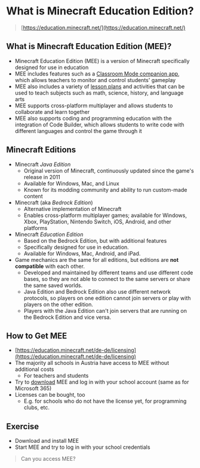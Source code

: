 # What is Minecraft Education Edition?

> [https://education.minecraft.net/](https://education.minecraft.net/)


## What is Minecraft Education Edition (MEE)?

* Minecraft <!-- .element: class="fragment" --> Education Edition (MEE) is a version of Minecraft specifically designed for use in education
* MEE <!-- .element: class="fragment" --> includes features such as a [Classroom Mode companion app](https://education.minecraft.net/de-de/trainings/install-use-classroom-mode-for-minecraft), which allows teachers to monitor and control students' gameplay
* MEE <!-- .element: class="fragment" --> also includes a variety of [lesson plans](https://education.minecraft.net/de-de/resources/explore-lessons) and activities that can be used to teach subjects such as math, science, history, and language arts
* MEE <!-- .element: class="fragment" --> supports cross-platform multiplayer and allows students to collaborate and learn together
* MEE <!-- .element: class="fragment" --> also supports coding and programming education with the integration of Code Builder, which allows students to write code with different languages and control the game through it


## Minecraft Editions

* Minecraft <!-- .element: class="fragment" --> *Java Edition*
  * Original version of Minecraft, continuously updated since the game's release in 2011
  * Available for Windows, Mac, and Linux
  * Known for its modding community and ability to run custom-made content
* Minecraft <!-- .element: class="fragment" --> (aka *Bedrock Edition*)
  * Alternative implementation of Minecraft
  * Enables cross-platform multiplayer games; available for Windows, Xbox, PlayStation, Nintendo Switch, iOS, Android, and other platforms
* Minecraft <!-- .element: class="fragment" --> *Education Edition*
  * Based on the Bedrock Edition, but with additional features
  * Specifically designed for use in education. 
  * Available for Windows, Mac, Android, and iPad.
* Game mechanics are the same for all editions, but editions <!-- .element: class="fragment" --> are **not compatible** with each other.
  * Developed and maintained by different teams and use different code bases, so they are not able to connect to the same servers or share the same saved worlds.
  * Java Edition and Bedrock Edition also use different network protocols, so players on one edition cannot join servers or play with players on the other edition.
  * Players with the Java Edition can't join servers that are running on the Bedrock Edition and vice versa.


## How to Get MEE

* [https://education.minecraft.net/de-de/licensing](https://education.minecraft.net/de-de/licensing)
* The <!-- .element: class="fragment" --> majority all schools in Austria have access to MEE without additional costs
  * For teachers and students
* Try <!-- .element: class="fragment" --> to [download](https://education.minecraft.net/de-de/get-started/download) MEE and log in with your school account (same as for Microsoft 365)
* Licenses <!-- .element: class="fragment" --> can be bought, too
  * E.g. for schools who do not have the license yet, for programming clubs, etc.


## Exercise

* Download and install MEE
* Start MEE and try to log in with your school credentials

> Can you access MEE?

